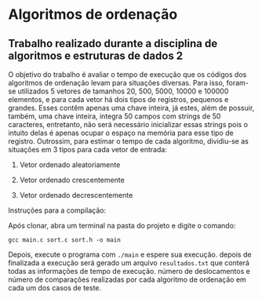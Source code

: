 # Algoritmos de ordenação
## Trabalho realizado durante a disciplina de algoritmos e estruturas de dados 2

O objetivo do trabalho é avaliar o tempo de execução que os códigos dos algoritmos de ordenação levam para situações diversas. Para isso, foram-se utilizados 5 vetores de tamanhos 20, 500, 5000, 10000 e 100000 elementos, e para cada vetor há dois tipos de registros, pequenos e grandes. Esses contêm apenas uma chave inteira, já estes, além de possuir, também, uma chave inteira, integra 50 campos com strings de 50 caracteres, entretanto, não será necessário inicializar essas strings pois o intuito delas é apenas ocupar o espaço na memória para esse tipo de registro.
Outrossim, para estimar o tempo de cada algoritmo, dividiu-se as situações em 3 tipos para cada vetor de entrada:


1. Vetor ordenado aleatoriamente 

2. Vetor ordenado crescentemente

3. Vetor ordenado decrescentemente 


Instruções para a compilação:

Após clonar, abra um terminal na pasta do projeto e digite o comando:

```gcc main.c sort.c sort.h -o main```

Depois, execute o programa com `./main` e espere sua execução. depois de finalizada a execução será gerado um arquivo `resultados.txt` que conterá todas as informações de tempo de execução. número de deslocamentos e número de comparações realizadas por cada algoritmo de ordenação em cada um dos casos de teste.
